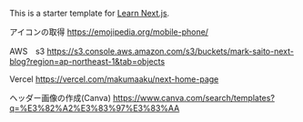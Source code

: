 This is a starter template for [Learn Next.js](https://nextjs.org/learn).

アイコンの取得
https://emojipedia.org/mobile-phone/

AWS　s3
https://s3.console.aws.amazon.com/s3/buckets/mark-saito-next-blog?region=ap-northeast-1&tab=objects

Vercel
https://vercel.com/makumaaku/next-home-page

ヘッダー画像の作成(Canva)
https://www.canva.com/search/templates?q=%E3%82%A2%E3%83%97%E3%83%AA

